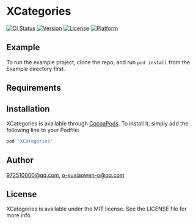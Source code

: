 # XCategories

[![CI Status](https://img.shields.io/travis/972510000@qq.com/XCategories.svg?style=flat)](https://travis-ci.org/972510000@qq.com/XCategories)
[![Version](https://img.shields.io/cocoapods/v/XCategories.svg?style=flat)](https://cocoapods.org/pods/XCategories)
[![License](https://img.shields.io/cocoapods/l/XCategories.svg?style=flat)](https://cocoapods.org/pods/XCategories)
[![Platform](https://img.shields.io/cocoapods/p/XCategories.svg?style=flat)](https://cocoapods.org/pods/XCategories)

## Example

To run the example project, clone the repo, and run `pod install` from the Example directory first.

## Requirements

## Installation

XCategories is available through [CocoaPods](https://cocoapods.org). To install
it, simply add the following line to your Podfile:

```ruby
pod 'XCategories'
```

## Author

972510000@qq.com, o-xuxiaowen-o@qq.com

## License

XCategories is available under the MIT license. See the LICENSE file for more info.
